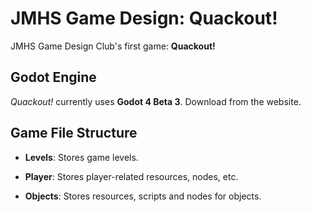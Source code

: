 # JMHS Game Design: Quackout!

JMHS Game Design Club's first game: **Quackout!**

## Godot Engine

*Quackout!* currently uses **Godot 4 Beta 3**. Download from the website.

## Game File Structure

- **Levels**: Stores game levels.

- **Player**: Stores player-related resources, nodes, etc.

- **Objects**: Stores resources, scripts and nodes for objects.
